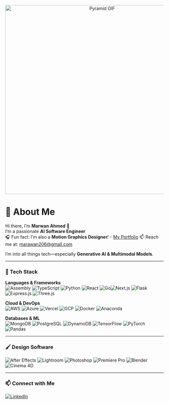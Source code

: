<p align="center">
  <img src="https://media1.giphy.com/media/v1.Y2lkPTc5MGI3NjExbHl3eWxwd3MxanllamxhMW51YjgxcDZvYm8wZzhxeDdzZnVlbnZoNiZlcD12MV9pbnRlcm5hbF9naWZfYnlfaWQmY3Q9Zw/Y2UlhF5kbYPY5dFxTa/giphy.gif"  
       alt="Pyramid GIF"  
       width="600" />
</p>

# 💫 About Me  
Hi there, I’m **Marwan Ahmed** 👋  
I’m a passionate **AI Software Engineer**  
🎧 Fun fact: I’m also a **Motion Graphics Designer**! - [My Portfolio](https://www.behance.net/LegendaryTetrax)
📫 Reach me at: [marawan206@gmail.com](mailto:marawan206@gmail.com)  

I’m into all things tech—especially **Generative AI & Multimodal Models**.

---

### 🚀 Tech Stack

**Languages & Frameworks**  
![Assembly](https://img.shields.io/badge/Assembly-%23A8B9CC.svg?style=for-the-badge&logo=assemblyscript&logoColor=white) ![TypeScript](https://img.shields.io/badge/TypeScript-%23007ACC.svg?style=for-the-badge&logo=typescript&logoColor=white)  ![Python](https://img.shields.io/badge/python-3670A0?style=for-the-badge&logo=python&logoColor=ffdd54)  ![React](https://img.shields.io/badge/react-%2320232a.svg?style=for-the-badge&logo=react&logoColor=%2361DAFB) ![Go](https://img.shields.io/badge/Go-%2300ADD8.svg?style=for-the-badge&logo=go&logoColor=white)![Next.js](https://img.shields.io/badge/Next-black?style=for-the-badge&logo=next.js&logoColor=white)  ![Flask](https://img.shields.io/badge/flask-%23000.svg?style=for-the-badge&logo=flask&logoColor=white)  ![Express.js](https://img.shields.io/badge/express.js-%23404d59.svg?style=for-the-badge&logo=express&logoColor=%2361DAFB)  ![Three.js](https://img.shields.io/badge/threejs-black?style=for-the-badge&logo=three.js&logoColor=white)  

**Cloud & DevOps**  
![AWS](https://img.shields.io/badge/AWS-%23FF9900.svg?style=for-the-badge&logo=amazon-aws&logoColor=white)  ![Azure](https://img.shields.io/badge/azure-%230072C6.svg?style=for-the-badge&logo=microsoftazure&logoColor=white)  ![Vercel](https://img.shields.io/badge/vercel-%23000000.svg?style=for-the-badge&logo=vercel&logoColor=white)  ![GCP](https://img.shields.io/badge/GCP-%23EA4335.svg?style=for-the-badge&logo=googlecloud&logoColor=white)  ![Docker](https://img.shields.io/badge/docker-%230db7ed.svg?style=for-the-badge&logo=docker&logoColor=white)  ![Anaconda](https://img.shields.io/badge/Anaconda-%2344A833.svg?style=for-the-badge&logo=anaconda&logoColor=white)  

**Databases & ML**  
![MongoDB](https://img.shields.io/badge/MongoDB-%234ea94b.svg?style=for-the-badge&logo=mongodb&logoColor=white)  ![PostgreSQL](https://img.shields.io/badge/postgres-%23316192.svg?style=for-the-badge&logo=postgresql&logoColor=white)  ![DynamoDB](https://img.shields.io/badge/Amazon%20DynamoDB-4053D6?style=for-the-badge&logo=Amazon%20DynamoDB&logoColor=white)  ![TensorFlow](https://img.shields.io/badge/TensorFlow-%23FF6F00.svg?style=for-the-badge&logo=TensorFlow&logoColor=white)  ![PyTorch](https://img.shields.io/badge/PyTorch-%23EE4C2C.svg?style=for-the-badge&logo=PyTorch&logoColor=white)  ![Pandas](https://img.shields.io/badge/pandas-%23150458.svg?style=for-the-badge&logo=pandas&logoColor=white)  

---

### 🖌️ Design Software

![After Effects](https://img.shields.io/badge/Adobe%20After%20Effects-9999FF.svg?style=for-the-badge&logo=Adobe%20After%20Effects&logoColor=white)  ![Lightroom](https://img.shields.io/badge/Adobe%20Lightroom-31A8FF.svg?style=for-the-badge&logo=Adobe%20Lightroom&logoColor=white)  ![Photoshop](https://img.shields.io/badge/Adobe%20Photoshop-31A8FF.svg?style=for-the-badge&logo=adobe%20photoshop&logoColor=white)  ![Premiere Pro](https://img.shields.io/badge/Adobe%20Premiere%20Pro-9999FF.svg?style=for-the-badge&logo=Adobe%20Premiere%20Pro&logoColor=white)  ![Blender](https://img.shields.io/badge/blender-%23F5792A.svg?style=for-the-badge&logo=blender&logoColor=white)  ![Cinema 4D](https://img.shields.io/badge/Cinema4D-8A2BE2.svg?style=for-the-badge&logo=cinema4d&logoColor=white)  

---

### 📫 Connect with Me

[![LinkedIn](https://img.shields.io/badge/LinkedIn-%230077B5.svg?style=for-the-badge&logo=linkedin&logoColor=white)](https://www.linkedin.com/in/marwan-ahmed206/)  
